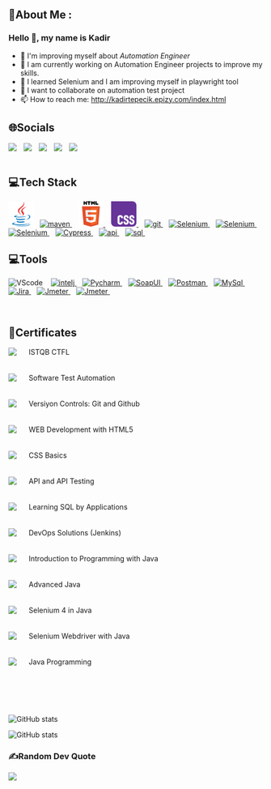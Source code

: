 
## 💫About Me :

### Hello 👋, my name is **Kadir** 

- 👀 I'm improving myself about _Automation Engineer_
- 🔭 I am currently working on Automation Engineer projects to improve my skills.
- 🌱 I learned Selenium and I am improving myself in playwright tool
- 👯 I want to collaborate on automation test project
- 📫 How to reach me: http://kadirtepecik.epizy.com/index.html

  


## 🌐Socials

[<img  width="30"  src="https://unpkg.com/simple-icons@v7/icons/linkedin.svg"  align="left" >][linkedin]
[<img  width="30" src="https://upload.wikimedia.org/wikipedia/commons/thumb/e/ef/Stack_Overflow_icon.svg/768px-Stack_Overflow_icon.svg.png"  align="left" />][stackoverflow]
[<img  width="30" src="https://encrypted-tbn0.gstatic.com/images?q=tbn:ANd9GcRpNPu5Y3h8WMB3i5gt6BM0pjQjkCniuvVUHL6Tg2OS_ZnxY_So0c5oTBcgrjf9B59krOk&usqp=CAU"  align="left" />][codersclub]
[<img  width="30" src="https://patika-prod.s3.eu-central-1.amazonaws.com/staticFiles/patikaLogo.png"  align="left" />][patika]
[<img  width="30" src="https://encrypted-tbn0.gstatic.com/images?q=tbn:ANd9GcRbKJ-RLNVI9sCwf6Nlp1WpsnpNcHC6vCiCNg&usqp=CAU"  align="left" />][hackerrank]

[patika]: https://app.patika.dev/clgnmmr
[linkedin]: https://www.linkedin.com/in/kadirtepecik/
[codersclub]: https://codersclub.co/dev/clgnmmr
[hackerrank]: https://www.hackerrank.com/kadir_tepecik191
[stackoverflow]: https://stackoverflow.com/users/18456843/kadir-tepecik
<br/>
<br/>


## 💻Tech Stack

<p align="left">

<a href="https://www.java.com"  target="blank"> <img src="https://raw.githubusercontent.com/devicons/devicon/master/icons/java/java-original.svg" alt="java" width="50" height="50"/></a>&nbsp;&nbsp;
<a href="https://www.maven.com" target="_blank" rel="noreferrer"> <img src="https://koraypeker.com/wp-content/uploads/2018/06/1_xsrKVt69q3JsZzLD-ldekQ.jpeg" alt="maven" width="80" height="40"/> </a>&nbsp;&nbsp;
<a href="https://www.html5.com" target="_blank" rel="noreferrer"> <img src="https://raw.githubusercontent.com/github/explore/80688e429a7d4ef2fca1e82350fe8e3517d3494d/topics/html/html.png" alt="HTML" width="50" height="50"/> </a>&nbsp;&nbsp;
<a href="https://www.css3.com" target="_blank" rel="noreferrer"> <img src="https://raw.githubusercontent.com/github/explore/80688e429a7d4ef2fca1e82350fe8e3517d3494d/topics/css/css.png" alt="CSS" width="50" height="50"/> </a>&nbsp;&nbsp;
<a href="https://git-scm.com/" target="_blank" rel="noreferrer"> <img src="https://www.vectorlogo.zone/logos/git-scm/git-scm-icon.svg" alt="git" width="50" height="50"/> </a>&nbsp;&nbsp;
<a href="https://www.selenium.com" target="_blank" rel="noreferrer"> <img src="https://upload.wikimedia.org/wikipedia/commons/d/d5/Selenium_Logo.png" alt="Selenium" width="50" height="50"/> </a>&nbsp;&nbsp;
<a href="https://www.appium.com" target="_blank" rel="noreferrer"> <img src="https://miro.medium.com/max/698/0*Ar7dArTvLIGrRs2n.png" alt="Selenium" width="80" height="50"/> </a>&nbsp;&nbsp;
<a href="https://playwright.dev/" target="_blank" rel="noreferrer"> <img src="https://playwright.dev/img/playwright-logo.svg" alt="Selenium" width="80" height="40"/> </a>&nbsp;&nbsp;
<a href="https://www.cypress.com" target="_blank" rel="noreferrer"> <img src="https://cloud.githubusercontent.com/assets/1268976/20607953/d7ae489c-b24a-11e6-9cc4-91c6c74c5e88.png" alt="Cypress" width="80" height="40"/> </a>&nbsp;&nbsp;
<a href="https://www.api.com" target="_blank" rel="noreferrer"> <img src="https://encrypted-tbn0.gstatic.com/images?q=tbn:ANd9GcQFpswKqlwex1UtYOHT6cWIVsJ3dQfEg__lFQ&usqp=CAU" alt="api" width="50" height="50"/> </a>&nbsp;&nbsp;
<a href="https://www.api.com" target="_blank" rel="noreferrer"> <img src="https://encrypted-tbn0.gstatic.com/images?q=tbn:ANd9GcS3m3cQd-M2Gq5QXSik9qJSHGDBW3MvBoWFyA&usqp=CAU" alt="sql" width="50" height="50"/> </a>&nbsp;&nbsp;
  

</p>

## 💻Tools

<p align="left >

<a href="https://www.vscode.com" target="_blank" rel="noreferrer"> <img src="https://media.githubusercontent.com/media/microsoft/vscode-docs/main/images/logo-stable.png" alt="VScode" width="50" height="50"/> </a>&nbsp;&nbsp;
<a href="https://www.intelj.com" target="_blank" rel="noreferrer"> <img src="https://encrypted-tbn0.gstatic.com/images?q=tbn:ANd9GcQak-N8W03mK25slV1lwM80i0y1obRPPJOaLA&usqp=CAU" alt="intelj" width="80" height="40"/> </a>&nbsp;&nbsp;
<a href="https://www.Pycharm.com" target="_blank" rel="noreferrer"> <img src="https://encrypted-tbn0.gstatic.com/images?q=tbn:ANd9GcSxtnYwevCNyCBbtiRAsOZghsi3nmzzCG1HoQ&usqp=CAU" alt="Pycharm" width="80" height="40"/> </a>&nbsp;&nbsp;
<a href="https://www.soapui.com" target="_blank" rel="noreferrer"> <img src="https://raw.githubusercontent.com/SmartBear/soapui/next/SoapUI-oss-logo.png" alt="SoapUI" width="100" height="50"/> </a>&nbsp;&nbsp;
<a href="https://www.postman.com" target="_blank" rel="noreferrer"> <img src="https://voyager.postman.com/logo/postman-logo-icon-orange.svg" alt="Postman" width="80" height="40"/> </a>&nbsp;&nbsp;
<a href="https://www.mysql.com" target="_blank" rel="noreferrer"> <img src="https://d1.awsstatic.com/asset-repository/products/amazon-rds/1024px-MySQL.ff87215b43fd7292af172e2a5d9b844217262571.png" alt="MySql" width="80" height="40"/> </a>&nbsp;&nbsp;
<a href="https://www.jira.com" target="_blank" rel="noreferrer"> <img src="https://w7.pngwing.com/pngs/512/147/png-transparent-jira-atlassian-computer-software-confluence-software-development-jira-blue-text-trademark-thumbnail.png" alt="Jira" width="80" height="40"/> </a>&nbsp;&nbsp;
<a href="https://www.jmeter.com" target="_blank" rel="noreferrer"> <img src="https://jmeter.apache.org/images/asf-logo.svg" alt="Jmeter" width="80" height="40"/> </a>&nbsp;&nbsp;
<a href="https://www.jenkins.io/" target="_blank" rel="noreferrer"> <img src="https://w7.pngwing.com/pngs/151/360/png-transparent-jenkins-continuous-integration-computer-servers-software-deployment-software-build-others-plugin-dublin-human-behavior.png" alt="Jmeter" width="50" height="50"/> </a>&nbsp;&nbsp;

</p>
</br>


## 📜Certificates

                                                                                                                                     
[<img  width="40"  src="https://www.it-training.pro/wp-content/uploads/2020/02/ISTQB.png"  align="left" >][ISTQB]
ISTQB CTFL
<br/><br/>    
[<img  width="40"  src="https://www.alastyr.com/blog/wp-content/uploads/2020/10/BTK-akademi-1024x576-1.png"  align="left" >][Yazılım]
Software Test Automation
<br/><br/>  
[<img  width="40"  src="https://www.alastyr.com/blog/wp-content/uploads/2020/10/BTK-akademi-1024x576-1.png"  align="left" >][git]
Versiyon Controls: Git and Github
<br/><br/>                                                                                                                                     
[<img  width="40"  src="https://www.alastyr.com/blog/wp-content/uploads/2020/10/BTK-akademi-1024x576-1.png"  align="left" >][html]
WEB Development with HTML5
<br/><br/>                                                                                                                                      
[<img  width="40"  src="https://www.alastyr.com/blog/wp-content/uploads/2020/10/BTK-akademi-1024x576-1.png"  align="left" >][css]
CSS Basics
<br/><br/>                                                                                                                                       
[<img  width="40"  src="https://www.alastyr.com/blog/wp-content/uploads/2020/10/BTK-akademi-1024x576-1.png"  align="left" >][api]
API and API Testing
<br/><br/>                                                                                                                                     
[<img  width="40"  src="https://www.alastyr.com/blog/wp-content/uploads/2020/10/BTK-akademi-1024x576-1.png"  align="left" >][sql]
Learning SQL by Applications
<br/><br/>                                                                                                                                    
[<img  width="40"  src="https://www.alastyr.com/blog/wp-content/uploads/2020/10/BTK-akademi-1024x576-1.png"  align="left" >][Jenkins]
DevOps Solutions (Jenkins)
<br/><br/>                                                                                                                                    
[<img  width="40"  src="https://www.alastyr.com/blog/wp-content/uploads/2020/10/BTK-akademi-1024x576-1.png"  align="left" >][Java]
Introduction to Programming with Java
<br/><br/>                                                                                                                                      
[<img  width="40" src="https://www.alastyr.com/blog/wp-content/uploads/2020/10/BTK-akademi-1024x576-1.png"  align="left" >][ileriJava]
Advanced Java
<br/><br/>                                                                                                                                   
[<img  width="40"  src="https://pbs.twimg.com/profile_images/1133185636096040960/c9o6UlSh_400x400.png"  align="left" >][Selenium]
Selenium 4 in Java
<br/><br/>                                                                                                               
[<img  width="40"  src="https://pbs.twimg.com/profile_images/1133185636096040960/c9o6UlSh_400x400.png"  align="left" >][SeleniumJava]
Selenium Webdriver with Java                                                                                                               
<br/><br/>
 [<img  width="40"  src="https://pbs.twimg.com/profile_images/1133185636096040960/c9o6UlSh_400x400.png"  align="left" >][TAUJava]
Java Programming                                                                                                               
<br/><br/>
                                                                                                                    

[ISTQB]:https://app.diplomasafe.com/en-US/diploma/d61fb7180357cacae1c2c0663a4c796ab963cfd2c/istqb-foundation-level-ctfl/linkedin 
[Yazılım]:https://www.btkakademi.gov.tr/portal/certificate/validate?certificateId=1kZCoX1Z70
[Selenium]:https://testautomationu.applitools.com/certificate/?id=74fc12f0
[SeleniumJava]:https://testautomationu.applitools.com/certificate/?id=0a4c2a71
[TAUJava]:https://testautomationu.applitools.com/certificate/?id=fb6fd92a
[html]:https://www.btkakademi.gov.tr/portal/certificate/validate?certificateId=JoNfrXBG2J#
[git]:https://www.btkakademi.gov.tr/portal/certificate/validate?certificateId=zXzta0z6ON#
[css]:https://www.btkakademi.gov.tr/portal/certificate/validate?certificateId=7rptZmL660#
[api]:https://www.btkakademi.gov.tr/portal/certificate/validate?certificateId=nKqho6qXyb
[sql]:https://www.btkakademi.gov.tr/portal/certificate/validate?certificateId=lK1h7JkNdD
[Jenkins]:https://www.btkakademi.gov.tr/portal/certificate/validate?certificateId=vpWc8D2KgV
[Java]:https://www.btkakademi.gov.tr/portal/certificate/validate?certificateId=yjahJOXv92   
[ileriJava]:https://www.btkakademi.gov.tr/portal/certificate/validate?certificateId=1kZCokL8Vn
<br/>
<br/>



![GitHub stats](https://github-readme-stats.vercel.app/api?username=clgnmmr&show_icons=true&count_private=true)

![GitHub stats](https://github-readme-stats.vercel.app/api/top-langs/?username=clgnmmr&layout=compact)

### ✍️Random Dev Quote

![](https://quotes-github-readme.vercel.app/api?type=horizontal&theme=tokyonight)
